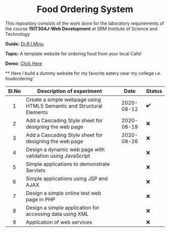 <h1 align = "center"> Food Ordering System </h1>

This repository consists of the work done for the laboratory requirements of the course **15IT304J-Web Development** at SRM Institute of Science and  Technology

__Guide:__ [Dr.R.I.Minu](https://www.srmist.edu.in/engineering/dept-cse/faculty/dr-minu)

__Topic:__ A template website for ordering food from your local Cafe! 

__Demo__: [Click Here](https://foodordering.netlify.app/)

** Here I build a dummy website for my favorite eatery near my college i.e. foodordering'

| Sl.No | Description of experiment|Date|Status|
|:-----:|---------------------------|:---:|----|
|1|Create a simple webpage using HTML5 Semantic and Structural Elements | 2020-08-12 |✔️|
|2|Add a Cascading Style sheet for designing the web page | 2020-08-19 |❌|
|3|Add a Cascading Style sheet for designing the web page | 2020-08-26 |❌|
|4|Design a dynamic web page with validation using JavaScript| |❌|
|5|Simple applications to demonstrate Servlets |  |❌|
|6|Simple applications using JSP and AJAX |  |❌|
|7|Design a simple online test web page in PHP|  |❌|
|8|Design a simple application for accessing data using XML |  |❌|
|9|Application of web services | |❌|
